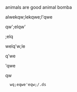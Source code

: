    animals are good animal bomba 
alwekqw;lekqwe;l'qwe
qw';elqw'
;elq
welq'w;le
q'we
'qwe
qw
      wq;eqwe'eqw;/.ds